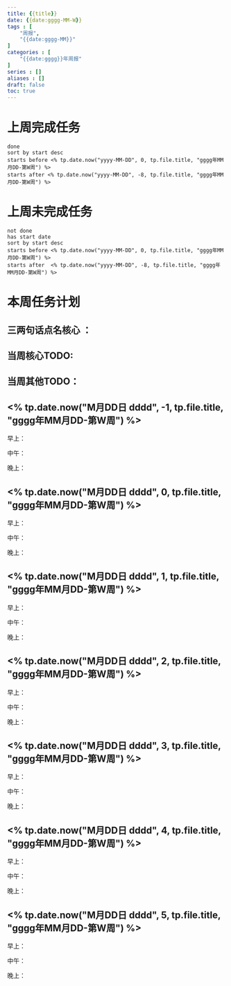 ```yaml
---
title: {{title}}
date: {{date:gggg-MM-W}}
tags : [
	"周报",
	"{{date:gggg-MM}}"
]
categories : [
	"{{date:gggg}}年周报"
]
series : []
aliases : []
draft: false
toc: true
---
```

# 上周完成任务
```tasks
done
sort by start desc
starts before <% tp.date.now("yyyy-MM-DD", 0, tp.file.title, "gggg年MM月DD-第W周") %>
starts after <% tp.date.now("yyyy-MM-DD", -8, tp.file.title, "gggg年MM月DD-第W周") %>
```

# 上周未完成任务
```tasks
not done
has start date
sort by start desc
starts before <% tp.date.now("yyyy-MM-DD", 0, tp.file.title, "gggg年MM月DD-第W周") %>
starts after  <% tp.date.now("yyyy-MM-DD", -8, tp.file.title, "gggg年MM月DD-第W周") %>
```


# 本周任务计划

## 三两句话点名核心 ：

## 当周核心TODO:

## 当周其他TODO：



## <% tp.date.now("M月DD日 dddd", -1, tp.file.title, "gggg年MM月DD-第W周") %>  
早上：

中午：

晚上：

## <% tp.date.now("M月DD日 dddd", 0, tp.file.title, "gggg年MM月DD-第W周") %>  
早上：

中午：

晚上：

## <% tp.date.now("M月DD日 dddd", 1, tp.file.title, "gggg年MM月DD-第W周") %>  
早上：

中午：

晚上：

## <% tp.date.now("M月DD日 dddd", 2, tp.file.title, "gggg年MM月DD-第W周") %>  
早上：

中午：

晚上：

## <% tp.date.now("M月DD日 dddd", 3, tp.file.title, "gggg年MM月DD-第W周") %>  
早上：

中午：

晚上：

## <% tp.date.now("M月DD日 dddd", 4, tp.file.title, "gggg年MM月DD-第W周") %>  
早上：

中午：

晚上：

## <% tp.date.now("M月DD日 dddd", 5, tp.file.title, "gggg年MM月DD-第W周") %>  
早上：

中午：

晚上：




